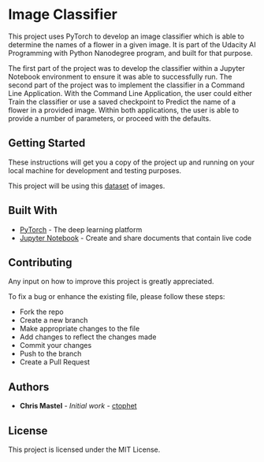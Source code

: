 # Image Classifier

This project uses PyTorch to develop an image classifier which is able to determine the names of a flower in a given image. It is part of the Udacity AI Programming with Python Nanodegree program, and built for that purpose. 

The first part of the project was to develop the classifier within a Jupyter Notebook environment to ensure it was able to successfully run. The second part of the project was to implement the classifier in a Command Line Application. With the Command Line Application, the user could either Train the classifier or use a saved checkpoint to Predict the name of a flower in a provided image. Within both applications, the user is able to provide a number of parameters, or proceed with the defaults.

## Getting Started

These instructions will get you a copy of the project up and running on your local machine for development and testing purposes.

This project will be using this [dataset](http://www.robots.ox.ac.uk/~vgg/data/flowers/102/index.html) of images. 


## Built With

* [PyTorch](https://pytorch.org/) - The deep learning platform
* [Jupyter Notebook](https://jupyter.org/) - Create and share documents that contain live code

## Contributing

Any input on how to improve this project is greatly appreciated. 

To fix a bug or enhance the existing file, please follow these steps:
- Fork the repo
- Create a new branch
- Make appropriate changes to the file
- Add changes to reflect the changes made
- Commit your changes
- Push to the branch
- Create a Pull Request

## Authors

* **Chris Mastel** - *Initial work* - [ctophet](https://github.com/ctophet)

## License

This project is licensed under the MIT License.


